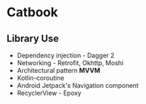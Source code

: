 # Catbook

## Library Use
* Dependency injection - Dagger 2
* Networking - Retrofit, Okhttp, Moshi
* Architectural pattern **MVVM**
* Kotlin-coroutine 
* Android Jetpack's Navigation component
* RecyclerView - Epoxy
